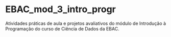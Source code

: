 # EBAC_mod_3_intro_progr
Atividades práticas de aula e projetos avaliativos do módulo de Introdução à Programação do curso de Ciência de Dados da EBAC.
